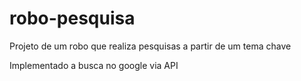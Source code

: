 # robo-pesquisa
Projeto de um robo que realiza pesquisas a partir de um tema chave

Implementado a busca no google via API